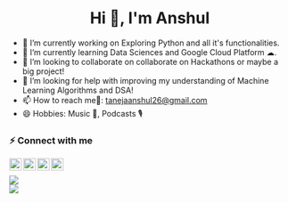 <h1 align="center">Hi 👋, I'm Anshul</h1>


- 🔭 I’m currently working on Exploring Python and all it's functionalities.
- 🌱 I’m currently learning Data Sciences and Google Cloud Platform ☁.
- 👯 I’m looking to collaborate on collaborate on Hackathons or maybe a big project!
- 🤔 I’m looking for help with improving my understanding of Machine Learning Algorithms and DSA!
- 📫 How to reach me📧: tanejaanshul26@gmail.com
- 😄 Hobbies: Music 🎵, Podcasts 🎙

### ⚡ Connect with me

[<img align="left" alt="anshul | LinkedIn" width="22px" src="https://cdn.jsdelivr.net/npm/simple-icons@v3/icons/linkedin.svg" />](https://www.linkedin.com/in/anshul-1493a3145)
[<img align="left" alt="anshul | Twitter" width="22px" src="https://cdn.jsdelivr.net/npm/simple-icons@v3/icons/twitter.svg" />](https://twitter.com/AnshulTaneja10)
[<img align="left" alt="anshul | Instagram" width="22px" src="https://cdn.jsdelivr.net/npm/simple-icons@v3/icons/instagram.svg" />](https://www.instagram.com/anshullllll._/?igshid=c8ntcez21m7j)
[<img align="left" alt="anshul | Facebook" width="22px" src="https://cdn.jsdelivr.net/npm/simple-icons@v3/icons/facebook.svg" />](https://www.facebook.com/anshul.taneja.5621/?viewas=)
<br>

<img src="https://github-readme-stats.vercel.app/api?username=anshultaneja&count_private=true&show_icons=true&hide_border=true" />

<br>

<img src="https://github-readme-stats.vercel.app/api/top-langs/?username=anshultaneja" />
